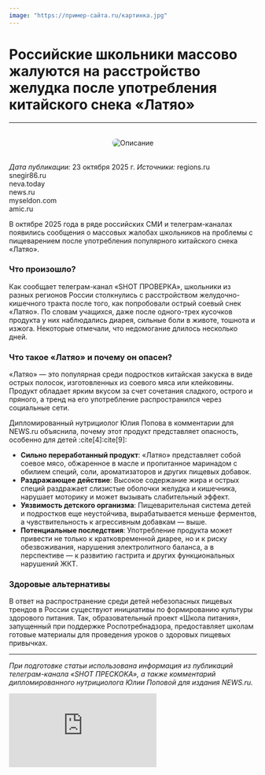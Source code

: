```yaml
---
image: "https://пример-сайта.ru/картинка.jpg"
---
```

# Российские школьники массово жалуются на расстройство желудка после употребления китайского снека «Латяо»
---
<div style="text-align: center; margin: 2rem 0;">
    <img src="https://basket-15.wbbasket.ru/vol2384/part238425/238425393/images/big/1.webp" 
         alt="Описание" 
         style="max-width: 100%; height: auto; border-radius: 8px;">
</div>

*Дата публикации:* 
23 октября 2025 г.
*Источники:* 
regions.ru  
snegir86.ru  
neva.today  
news.ru  
myseldon.com  
amic.ru

В октябре 2025 года в ряде российских СМИ и телеграм-каналах появились сообщения о массовых жалобах школьников на проблемы с пищеварением после употребления популярного китайского снека «Латяо».

### Что произошло?

Как сообщает телеграм-канал «SHOT ПРОВЕРКА», школьники из разных регионов России столкнулись с расстройством желудочно-кишечного тракта после того, как попробовали острый соевый снек «Латяо». По словам учащихся, даже после одного-трех кусочков продукта у них наблюдались диарея, сильные боли в животе, тошнота и изжога. Некоторые отмечали, что недомогание длилось несколько дней.

### Что такое «Латяо» и почему он опасен?

«Латяо» — это популярная среди подростков китайская закуска в виде острых полосок, изготовленных из соевого мяса или клейковины. Продукт обладает ярким вкусом за счет сочетания сладкого, острого и пряного, а тренд на его употребление распространился через социальные сети.

Дипломированный нутрициолог Юлия Попова в комментарии для NEWS.ru объяснила, почему этот продукт представляет опасность, особенно для детей :cite[4]:cite[9]:

*   **Сильно переработанный продукт**: «Латяо» представляет собой соевое мясо, обжаренное в масле и пропитанное маринадом с обилием специй, соли, ароматизаторов и других пищевых добавок.
*   **Раздражающее действие**: Высокое содержание жира и острых специй раздражает слизистые оболочки желудка и кишечника, нарушает моторику и может вызывать слабительный эффект.
*   **Уязвимость детского организма**: Пищеварительная система детей и подростков еще неустойчива, вырабатывается меньше ферментов, а чувствительность к агрессивным добавкам — выше.
*   **Потенциальные последствия**: Употребление продукта может привести не только к кратковременной диарее, но и к риску обезвоживания, нарушения электролитного баланса, а в перспективе — к развитию гастрита и других функциональных нарушений ЖКТ.

### Здоровые альтернативы

В ответ на распространение среди детей небезопасных пищевых трендов в России существуют инициативы по формированию культуры здорового питания. Так, образовательный проект «Школа питания», запущенный при поддержке Роспотребнадзора, предоставляет школам готовые материалы для проведения уроков о здоровых пищевых привычках.

***
*При подготовке статьи использована информация из публикаций телеграм-канала «SHOT ПРECKOKA», а также комментарий дипломированного нутрициолога Юлии Поповой для издания NEWS.ru.*

<div class="video-container">
    <iframe 
        src="https://drive.google.com/file/d/1H7PFfG_1ZQpemasLtUy0j41JL-NUJsws/preview" 
        frameborder="0" 
        allowfullscreen
        scrolling="no">
    </iframe>
</div>





























